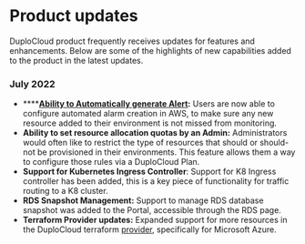 # Product updates

DuploCloud product frequently receives updates for features and enhancements. Below are some of the highlights of new capabilities added to the product in the latest updates.

### July 2022

* ****[**Ability to Automatically generate Alert**](https://docs.duplocloud.com/docs/aws/use-cases/alerting-and-notifications/automatic-alert-creation)**:**  Users are now able to configure automated alarm creation in AWS, to make sure any new resource added to their environment is not missed from monitoring.
* **Ability to set resource allocation quotas by an Admin:** Administrators would often like to restrict the type of resources that should or should-not be provisioned in their environments. This feature allows them a way to configure those rules via a DuploCloud Plan.
* **Support for Kubernetes Ingress Controller**: Support for K8 Ingress controller has been added, this is a key piece of functionality for traffic routing to a K8 cluster.
* **RDS Snapshot Management:** Support to manage RDS database snapshot was added to the Portal, accessible through the RDS page.
* **Terraform Provider updates:** Expanded support for more resources in the DuploCloud terraform [provider](https://registry.terraform.io/providers/duplocloud/duplocloud/latest), specifically for Microsoft Azure.&#x20;
